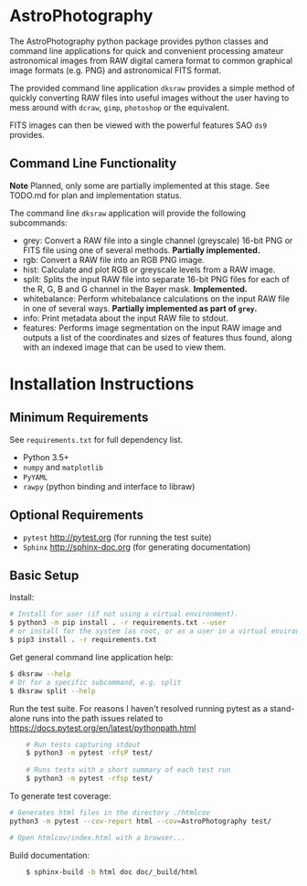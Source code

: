 # AstroPhotography

The AstroPhotography python package provides python classes and command line 
applications for quick and convenient processing amateur astronomical images
from RAW digital camera format to common graphical image formats (e.g. PNG)
and astronomical FITS format.

The provided command line application `dksraw` provides a simple method of
quickly converting RAW files into useful images without the user having 
to mess around with `dcraw`, `gimp`, `photoshop` or the equivalent.

FITS images can then be viewed with the powerful features SAO `ds9`
provides.

## Command Line Functionality

**Note** Planned, only some are partially implemented at this stage. 
See TODO.md for plan and implementation status.

The command line `dksraw` application will provide the following subcommands:
- grey: Convert a RAW file into a single channel (greyscale) 16-bit PNG or 
        FITS file using one of several methods. **Partially implemented.**
- rgb: Convert a RAW file into an RGB PNG image. 
- hist: Calculate and plot RGB or greyscale levels from a RAW image. 
- split: Splits the input RAW file into separate 16-bit PNG files for each
         of the R, G, B and G channel in the Bayer mask. **Implemented.**
- whitebalance: Perform whitebalance calculations on the input RAW file in one
                of several ways. **Partially implemented as part of `grey`.**
- info: Print metadata about the input RAW file to stdout.
- features: Performs image segmentation on the input RAW image and outputs a
            list of the coordinates and sizes of features thus found, along
            with an indexed image that can be used to view them.

# Installation Instructions

## Minimum Requirements

See `requirements.txt` for full dependency list.
- Python 3.5+
- `numpy` and `matplotlib`
- `PyYAML`
- `rawpy` (python binding and interface to libraw)


## Optional Requirements

- `pytest` http://pytest.org (for running the test suite)
- `Sphinx` http://sphinx-doc.org (for generating documentation)


## Basic Setup

Install:

```bash
# Install for user (if not using a virtual environment).
$ python3 -m pip install . -r requirements.txt --user
# or install for the system (as root, or as a user in a virtual environment).
$ pip3 install . -r requirements.txt
```

Get general command line application help:

```bash
$ dksraw --help
# Or for a specific subcommand, e.g. split
$ dksraw split --help
```

Run the test suite. For reasons I haven't resolved running pytest as a stand-alone
runs into the path issues related to https://docs.pytest.org/en/latest/pythonpath.html

```bash
    # Run tests capturing stdout
    $ python3 -m pytest -rfsP test/
    
    # Runs tests with a short summary of each test run
    $ python3 -m pytest -rfsp test/
```

To generate test coverage:
```bash
# Generates html files in the directory ./htmlcov
python3 -m pytest --cov-report html --cov=AstroPhotography test/

# Open htmlcov/index.html with a browser...
```

Build documentation:

```bash
    $ sphinx-build -b html doc doc/_build/html
```
